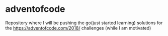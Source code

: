 # adventofcode
Repository where I will be pushing the go(just started learning) solutions for the https://adventofcode.com/2018/ challenges (while I am motivated)
